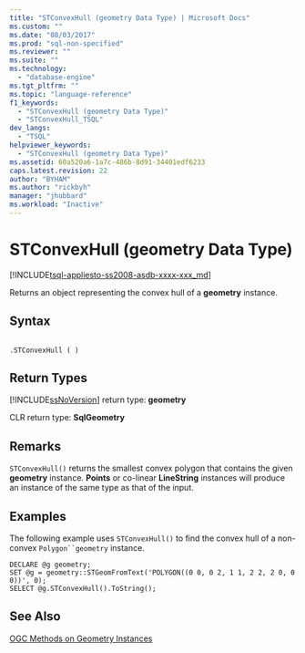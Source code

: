 ```yaml
---
title: "STConvexHull (geometry Data Type) | Microsoft Docs"
ms.custom: ""
ms.date: "08/03/2017"
ms.prod: "sql-non-specified"
ms.reviewer: ""
ms.suite: ""
ms.technology: 
  - "database-engine"
ms.tgt_pltfrm: ""
ms.topic: "language-reference"
f1_keywords: 
  - "STConvexHull (geometry Data Type)"
  - "STConvexHull_TSQL"
dev_langs: 
  - "TSQL"
helpviewer_keywords: 
  - "STConvexHull (geometry Data Type)"
ms.assetid: 60a520a6-1a7c-486b-8d91-34401edf6233
caps.latest.revision: 22
author: "BYHAM"
ms.author: "rickbyh"
manager: "jhubbard"
ms.workload: "Inactive"
---
```

# STConvexHull (geometry Data Type)
[!INCLUDE[tsql-appliesto-ss2008-asdb-xxxx-xxx_md](../../includes/tsql-appliesto-ss2008-asdb-xxxx-xxx-md.md)]

Returns an object representing the convex hull of a **geometry** instance.
  
## Syntax  
  
```  
  
.STConvexHull ( )  
```  
  
## Return Types  
 [!INCLUDE[ssNoVersion](../../includes/ssnoversion-md.md)] return type: **geometry**  
  
 CLR return type: **SqlGeometry**  
  
## Remarks  
 `STConvexHull()` returns the smallest convex polygon that contains the given **geometry** instance. **Points** or co-linear **LineString** instances will produce an instance of the same type as that of the input.  
  
## Examples  
 The following example uses `STConvexHull()` to find the convex hull of a non-convex `Polygon``geometry` instance.  
  
```  
DECLARE @g geometry;  
SET @g = geometry::STGeomFromText('POLYGON((0 0, 0 2, 1 1, 2 2, 2 0, 0 0))', 0);  
SELECT @g.STConvexHull().ToString();  
```  
  
## See Also  
 [OGC Methods on Geometry Instances](../../t-sql/spatial-geometry/ogc-methods-on-geometry-instances.md)  
  
  

